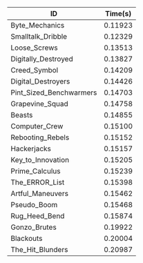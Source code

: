|ID|Time(s)|
|-|-|
|Byte_Mechanics|0.11923|
|Smalltalk_Dribble|0.12329|
|Loose_Screws|0.13513|
|Digitally_Destroyed|0.13827|
|Creed_Symbol|0.14209|
|Digital_Destroyers|0.14426|
|Pint_Sized_Benchwarmers|0.14703|
|Grapevine_Squad|0.14758|
|Beasts|0.14855|
|Computer_Crew|0.15100|
|Rebooting_Rebels|0.15152|
|Hackerjacks|0.15157|
|Key_to_Innovation|0.15205|
|Prime_Calculus|0.15239|
|The_ERROR_List|0.15398|
|Artful_Maneuvers|0.15462|
|Pseudo_Boom|0.15468|
|Rug_Heed_Bend|0.15874|
|Gonzo_Brutes|0.19922|
|Blackouts|0.20004|
|The_Hit_Blunders|0.20987|
